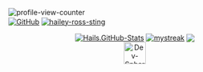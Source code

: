 <p align="left">
<a href="https://u.hails.cc/Links"><img align="left" src="https://komarev.com/ghpvc/?username=hailey-ross&label=Profile+views&color=ff6e96&style=plastic" alt="profile-view-counter" /></a><br>
<a href="https://u.hails.cc/Links"><img align="center" alt="GitHub" src="https://img.shields.io/badge/dynamic/json?logo=github&label=GitHub+Followers&labelColor=282c34&color=181717&query=%24.data.totalSubs&url=https%3A%2F%2Fapi.spencerwoo.com%2Fsubstats%2F%3Fsource%3Dgithub%26queryKey%3Dhailey-ross&longCache=true"/></a>  
<a href="https://u.hails.cc/Links"><img align="center" src="https://assets.hails.cc/i/hailey-sting.gif" alt="hailey-ross-sting" /></a>
</p>
<p align="center">
<a href="https://u.hails.cc/Links"><img align="center" src="https://hails-gitstats.vercel.app/api?username=hailey-ross&count_private=true&show_icons=true&theme=tokyonight&include_all_commits=true" alt="Hails.GitHub-Stats" /></a>
<a href="https://u.hails.cc/Links"><img align="center" src="https://github-readme-streak-stats.herokuapp.com/?user=hailey-ross&theme=tokyonight" alt="mystreak"/></a>
<!--<a href="https://u.hails.cc/Links"><img align="center" src="https://myreadme.vercel.app/api/embed/hailey-ross?panels=userstatistics,toprepositories,toplanguages,commitgraph" alt="hailey-ross-reimagined-readme" /></a>-->
<a href="https://u.hails.cc/Links"><img align="center" src="https://github-profile-trophy.vercel.app/?username=hailey-ross&theme=juicyfresh&no-bg=true" /></a>
<!--<a href="https://u.hails.cc/Links"><img align="center" src="https://hails-gitstats.vercel.app/api/top-langs?username=hailey-ross&show_icons=true&locale=en&layout=compact&theme=chartreuse-dark" alt="Hails-Top-Languages" /></a> -->
<br> <a href="https://u.hails.cc/Links"><img src="http://assets.hails.cc/i/dev-sphere96x96.png" alt="Dev-Sphere" style="width:44px;height:44px;"/></a>
</p>
